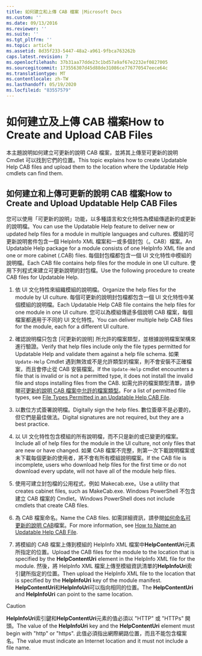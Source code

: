 ```yaml
---
title: 如何建立和上傳 CAB 檔案 |Microsoft Docs
ms.custom: ''
ms.date: 09/13/2016
ms.reviewer: ''
ms.suite: ''
ms.tgt_pltfrm: ''
ms.topic: article
ms.assetid: 8d35f233-5447-48a2-a961-9fbca763262b
caps.latest.revision: 7
ms.openlocfilehash: 37b31aa77dde23c1bd57a9af67e2232ef0827005
ms.sourcegitcommit: 173556307d45d88de31086ce776770547eece64c
ms.translationtype: MT
ms.contentlocale: zh-TW
ms.lasthandoff: 05/19/2020
ms.locfileid: "83557579"
---
```

# <a name="how-to-create-and-upload-cab-files"></a><span data-ttu-id="14ee0-102">如何建立及上傳 CAB 檔案</span><span class="sxs-lookup"><span data-stu-id="14ee0-102">How to Create and Upload CAB Files</span></span>

<span data-ttu-id="14ee0-103">本主題說明如何建立可更新的說明 CAB 檔案，並將其上傳至可更新的說明 Cmdlet 可以找到它們的位置。</span><span class="sxs-lookup"><span data-stu-id="14ee0-103">This topic explains how to create Updatable Help CAB files and upload them to the location where the Updatable Help cmdlets can find them.</span></span>

## <a name="how-to-create-and-upload-updatable-help-cab-files"></a><span data-ttu-id="14ee0-104">如何建立和上傳可更新的說明 CAB 檔案</span><span class="sxs-lookup"><span data-stu-id="14ee0-104">How to Create and Upload Updatable Help CAB Files</span></span>

<span data-ttu-id="14ee0-105">您可以使用「可更新的說明」功能，以多種語言和文化特性為模組傳遞新的或更新的說明檔。</span><span class="sxs-lookup"><span data-stu-id="14ee0-105">You can use the Updatable Help feature to deliver new or updated help files for a module in multiple languages and cultures.</span></span> <span data-ttu-id="14ee0-106">模組的可更新說明套件包含一個 HelpInfo XML 檔案和一或多個封包（。CAB）檔案。</span><span class="sxs-lookup"><span data-stu-id="14ee0-106">An Updatable Help package for a module consists of one HelpInfo XML file and one or more cabinet (.CAB) files.</span></span> <span data-ttu-id="14ee0-107">每個封包檔都包含一個 UI 文化特性中模組的說明檔。</span><span class="sxs-lookup"><span data-stu-id="14ee0-107">Each CAB file contains help files for the module in one UI culture.</span></span> <span data-ttu-id="14ee0-108">使用下列程式來建立可更新說明的封包檔。</span><span class="sxs-lookup"><span data-stu-id="14ee0-108">Use the following procedure to create CAB files for Updatable Help.</span></span>

1. <span data-ttu-id="14ee0-109">依 UI 文化特性來組織模組的說明檔。</span><span class="sxs-lookup"><span data-stu-id="14ee0-109">Organize the help files for the module by UI culture.</span></span> <span data-ttu-id="14ee0-110">每個可更新的說明封包檔都包含一個 UI 文化特性中某個模組的說明檔。</span><span class="sxs-lookup"><span data-stu-id="14ee0-110">Each Updatable Help CAB file contains the help files for one module in one UI culture.</span></span> <span data-ttu-id="14ee0-111">您可以為模組傳遞多個說明 CAB 檔案，每個檔案都適用于不同的 UI 文化特性。</span><span class="sxs-lookup"><span data-stu-id="14ee0-111">You can deliver multiple help CAB files for the module, each for a different UI culture.</span></span>

2. <span data-ttu-id="14ee0-112">確認說明檔只包含 [可更新的說明] 所允許的檔案類型，並根據說明檔案架構來進行驗證。</span><span class="sxs-lookup"><span data-stu-id="14ee0-112">Verify that help files include only the file types permitted for Updatable Help and validate them against a help file schema.</span></span> <span data-ttu-id="14ee0-113">如果 `Update-Help` Cmdlet 遇到無效或不是允許類型的檔案，則不會安裝不正確檔案，而且會停止從 CAB 安裝檔案。</span><span class="sxs-lookup"><span data-stu-id="14ee0-113">If the `Update-Help` cmdlet encounters a file that is invalid or is not a permitted type, it does not install the invalid file and stops installing files from the CAB.</span></span> <span data-ttu-id="14ee0-114">如需允許的檔案類型清單，請參閱[可更新的說明 CAB 檔案中允許的檔案類型](./file-types-permitted-in-an-updatable-help-cab-file.md)。</span><span class="sxs-lookup"><span data-stu-id="14ee0-114">For a list of permitted file types, see [File Types Permitted in an Updatable Help CAB File](./file-types-permitted-in-an-updatable-help-cab-file.md).</span></span>

3. <span data-ttu-id="14ee0-115">以數位方式簽署說明檔。</span><span class="sxs-lookup"><span data-stu-id="14ee0-115">Digitally sign the help files.</span></span> <span data-ttu-id="14ee0-116">數位簽章不是必要的，但它們是最佳做法。</span><span class="sxs-lookup"><span data-stu-id="14ee0-116">Digital signatures are not required, but they are a best practice.</span></span>

4. <span data-ttu-id="14ee0-117">以 UI 文化特性包含模組的所有說明檔，而不只是新的或已變更的檔案。</span><span class="sxs-lookup"><span data-stu-id="14ee0-117">Include all of help files for the module in the UI culture, not only files that are new or have changed.</span></span> <span data-ttu-id="14ee0-118">如果 CAB 檔案不完整，則第一次下載說明檔案或未下載每個更新的使用者，將不會有所有模組說明檔案。</span><span class="sxs-lookup"><span data-stu-id="14ee0-118">If the CAB file is incomplete, users who download help files for the first time or do not download every update, will not have all of the module help files.</span></span>

5. <span data-ttu-id="14ee0-119">使用可建立封包檔的公用程式，例如 Makecab.exe。</span><span class="sxs-lookup"><span data-stu-id="14ee0-119">Use a utility that creates cabinet files, such as MakeCab.exe.</span></span> <span data-ttu-id="14ee0-120">Windows PowerShell 不包含建立 CAB 檔案的 Cmdlet。</span><span class="sxs-lookup"><span data-stu-id="14ee0-120">Windows PowerShell does not include cmdlets that create CAB files.</span></span>

6. <span data-ttu-id="14ee0-121">為 CAB 檔案命名。</span><span class="sxs-lookup"><span data-stu-id="14ee0-121">Name the CAB files.</span></span> <span data-ttu-id="14ee0-122">如需詳細資訊，請參閱[如何命名可更新的說明 CAB](./how-to-name-an-updatable-help-cab-file.md)檔案。</span><span class="sxs-lookup"><span data-stu-id="14ee0-122">For more information, see [How to Name an Updatable Help CAB File](./how-to-name-an-updatable-help-cab-file.md).</span></span>

7. <span data-ttu-id="14ee0-123">將模組的 CAB 檔案上傳到模組的 HelpInfo XML 檔案中**HelpContentUri**元素所指定的位置。</span><span class="sxs-lookup"><span data-stu-id="14ee0-123">Upload the CAB files for the module to the location that is specified by the **HelpContentUri** element in the HelpInfo XML file for the module.</span></span> <span data-ttu-id="14ee0-124">然後，將 HelpInfo XML 檔案上傳至模組資訊清單的**HelpInfoUri**索引鍵所指定的位置。</span><span class="sxs-lookup"><span data-stu-id="14ee0-124">Then upload the HelpInfo XML file to the location that is specified by the **HelpInfoUri** key of the module manifest.</span></span> <span data-ttu-id="14ee0-125">**HelpContentUri**和**HelpInfoUri**可以指向相同的位置。</span><span class="sxs-lookup"><span data-stu-id="14ee0-125">The **HelpContentUri** and **HelpInfoUri** can point to the same location.</span></span>

> [!CAUTION]
> <span data-ttu-id="14ee0-126">**HelpInfoUri**索引鍵和**HelpContentUri**元素的值必須以 "HTTP" 或 "HTTPs" 開頭。</span><span class="sxs-lookup"><span data-stu-id="14ee0-126">The value of the **HelpInfoUri** key and the **HelpContentUri** element must begin with "http" or "https".</span></span> <span data-ttu-id="14ee0-127">此值必須指出網際網路位置，而且不能包含檔案名。</span><span class="sxs-lookup"><span data-stu-id="14ee0-127">The value must indicate an Internet location and it must not include a file name.</span></span>
